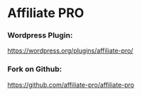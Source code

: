 # Affiliate PRO

### Wordpress Plugin:
https://wordpress.org/plugins/affiliate-pro/

### Fork on Github:
https://github.com/affiliate-pro/affiliate-pro
